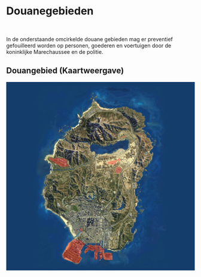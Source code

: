 # Douanegebieden
<br>

In de onderstaande omcirkelde douane gebieden mag er preventief gefouilleerd worden op personen, goederen en voertuigen door de koninklijke Marechaussee en de politie.
<br>

## Douangebied (Kaartweergave)
![Douanegebieden kaart](img/Gta_map_douane.jpg)